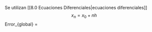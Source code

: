 Se utilizan [[8.0 Ecuaciones Diferenciales|ecuaciones diferenciales]]
$$x_{n}=x_{0}+nh$$
Error_{global} = 